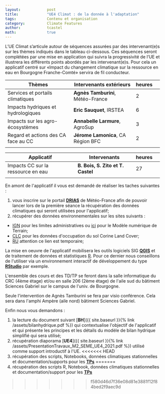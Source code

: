 ```yaml
---
layout:            post
title:             "UE4 Climat : de la donnée à l'adaptation"
tags:              Contenu et organisation
category:          Climate Features
author:            tcastel
math:              true
---
```


L’UE Climat s’articule autour de séquences assurées par des intervenant(e)s sur les thèmes indiqués dans le tableau ci-dessous. Ces séquences seront complétées par une mise en application qui suivra la progressivité de l’UE et illustrera les différents points abordés par les intervenant(e)s. Pour cela un applicatif centré sur «Impact du changement climatique sur la ressource en eau en Bourgogne Franche-Comté» servira de fil conducteur.

| Thèmes                              | Intervenants extérieurs           | heures |   |
|-------------------------------------|-----------------------------------|--------|---|
| Services et portails climatiques    | **Agnès Tamburini**, Météo-France |      2 |   |
| Impacts hydriques et hydrologiques  | **Eric Sauquet**, IRSTEA          |      6 |   |
| Impacts sur les agro-écosystèmes    | **Annabelle Larmure**, AgroSup    |      3 |   |
| Regard et actions des CA face au CC | **Jérome Lamonica**, CA Région BFC|      2 |   |
|                                     |                                   |        |   |

| Applicatif                         | Intervenants                      | heures |   |
|------------------------------------|-----------------------------------|--------|---|
| Impacts CC sur la ressource en eau | **B. Bois, S. Zito et T. Castel** |     27 |   |
|                                    |                                   |        |   |



En amont de l'applicatif il vous est demandé de réaliser les taches suivantes :

1. vous inscrire sur le portail [**DRIAS**](http://www.drias-climat.fr/) de Météo-France afin de pouvoir lancer lors de la première séance la récupération des données climatiques qui seront utilisées pour l'applicatif;
2. récupérer des données environnementales sur les sites suivants : 
  * [IGN](https://geoservices.ign.fr/documentation/diffusion/telechargement-donnees-libres.html) pour les limites administratives ou [ici](https://filesender.renater.fr/?s=download&token=d11a5e80-a8a1-47a0-8ee0-ef026ed7738d) pour le Modèle numérique de Terrain;
  * [CLC](https://www.statistiques.developpement-durable.gouv.fr/corine-land-cover-0) pour les données d'occupation du sol Corine Land Cover;
  * [RU](https://filesender.renater.fr/?s=download&token=08c8c017-a56a-43ae-bfc8-d1b590517602) attention ce lien est temporaire;

La mise en oeuvre de l'applicatif mobilisera les outils logiciels SIG [**QGIS**](https://www.qgis.org/fr/site/) et de traitement de données et statistiques [R](https://www.r-project.org/). Pour ce dernier nous conseillons de l'utiliser via un environnement interactif de développement du type [**RStudio**](https://rstudio.com/products/rstudio/download/) par exemple.

L'ensemble des cours et des TD/TP se feront dans la salle informatique du CRC (4ème étage) et/ou en salle 206 (2ème étage) de l'aile sud du bâtiment Sciences Gabriel sur le campus de l'univ. de Bourgogne.

Seule l'intervention de Agnès Tamburini se fera par visio conférence. Cela sera dans l'amphi Ampère (aile nord) bâtiment Sciences Gabriel.

Enfin nous vous demandons :
1. la lecture du document suivant [**BH**]({{ site.baseurl }}{% link /assets/bilanhydrique.pdf %}) qui contextualise l'objectif de l'applicatif et qui présente les principes et les détails du modèle de bilan hydrique simplifié qui sera utilisé;
2. récupération diaporama [**UE4**]({{ site.baseurl }}{% link /assets/PresentationTravaux_M2_SEME_UE4_2021.pdf %}) utilisé comme support introductif à l'UE.
<<<<<<< HEAD
3. récupération des scripts, Notebooks, données climatiques stationnelles et documentation/supports pour les [**TPs**](https://filesender.renater.fr/?s=download&token=967b23ac-1760-4ce5-a8ad-e86f7b8412a2)
=======
3. récupération des scripts R, Notebook, données climatiques stationnelles et documentation/support pour les [**TPs**](https://filesender.renater.fr/?s=download&token=967b23ac-1760-4ce5-a8ad-e86f7b8412a2)
>>>>>>> f580d46d7f36e08d81e3881f12f84bed2f9aec9d
